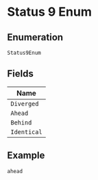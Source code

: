 
# Status 9 Enum

## Enumeration

`Status9Enum`

## Fields

| Name |
|  --- |
| `Diverged` |
| `Ahead` |
| `Behind` |
| `Identical` |

## Example

```
ahead
```

